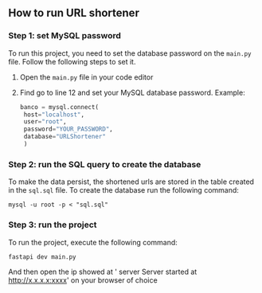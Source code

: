 ## How to run URL shortener
### Step 1: set MySQL password
To run this project, you need to set the database password on the `main.py` file. Follow the following steps to set it.

1. Open the `main.py` file in your code editor
2. Find go to line 12  and set your MySQL database password. Example:

   ```python
   banco = mysql.connect(
    host="localhost",
    user="root",
    password="YOUR_PASSWORD",
    database="URLShortener"
    )

### Step 2: run the SQL query to create the database
To make the data persist, the shortened urls are stored in the table created in the `sql.sql` file. To create the database run the following command:

  `mysql -u root -p < "sql.sql"`

### Step 3: run the project
To run the project, execute the following command:

  `fastapi dev main.py`
      
And then open the ip showed at '   server   Server started at http://x.x.x.x:xxxx' on your browser of choice
